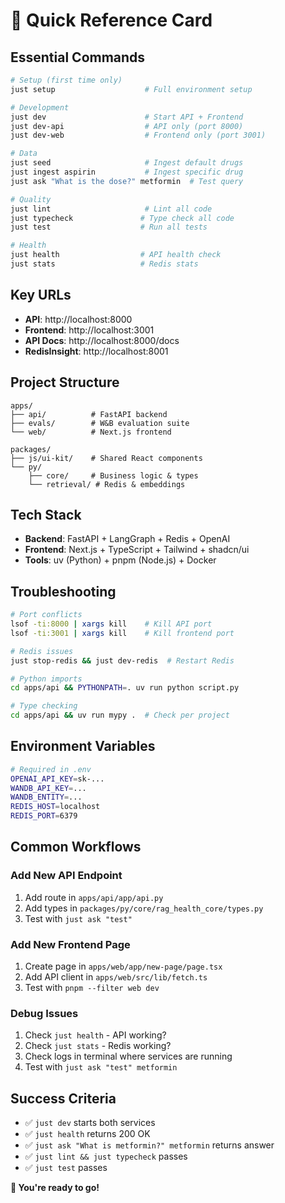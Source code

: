 # 🚀 Quick Reference Card

## **Essential Commands**

```bash
# Setup (first time only)
just setup                    # Full environment setup

# Development
just dev                      # Start API + Frontend
just dev-api                  # API only (port 8000)
just dev-web                  # Frontend only (port 3001)

# Data
just seed                     # Ingest default drugs
just ingest aspirin           # Ingest specific drug
just ask "What is the dose?" metformin  # Test query

# Quality
just lint                     # Lint all code
just typecheck               # Type check all code
just test                    # Run all tests

# Health
just health                  # API health check
just stats                   # Redis stats
```

## **Key URLs**

- **API**: http://localhost:8000
- **Frontend**: http://localhost:3001
- **API Docs**: http://localhost:8000/docs
- **RedisInsight**: http://localhost:8001

## **Project Structure**

```
apps/
├── api/          # FastAPI backend
├── evals/        # W&B evaluation suite
└── web/          # Next.js frontend

packages/
├── js/ui-kit/    # Shared React components
└── py/
    ├── core/     # Business logic & types
    └── retrieval/ # Redis & embeddings
```

## **Tech Stack**

- **Backend**: FastAPI + LangGraph + Redis + OpenAI
- **Frontend**: Next.js + TypeScript + Tailwind + shadcn/ui
- **Tools**: uv (Python) + pnpm (Node.js) + Docker

## **Troubleshooting**

```bash
# Port conflicts
lsof -ti:8000 | xargs kill    # Kill API port
lsof -ti:3001 | xargs kill    # Kill frontend port

# Redis issues
just stop-redis && just dev-redis  # Restart Redis

# Python imports
cd apps/api && PYTHONPATH=. uv run python script.py

# Type checking
cd apps/api && uv run mypy .  # Check per project
```

## **Environment Variables**

```bash
# Required in .env
OPENAI_API_KEY=sk-...
WANDB_API_KEY=...
WANDB_ENTITY=...
REDIS_HOST=localhost
REDIS_PORT=6379
```

## **Common Workflows**

### **Add New API Endpoint**
1. Add route in `apps/api/app/api.py`
2. Add types in `packages/py/core/rag_health_core/types.py`
3. Test with `just ask "test"`

### **Add New Frontend Page**
1. Create page in `apps/web/app/new-page/page.tsx`
2. Add API client in `apps/web/src/lib/fetch.ts`
3. Test with `pnpm --filter web dev`

### **Debug Issues**
1. Check `just health` - API working?
2. Check `just stats` - Redis working?
3. Check logs in terminal where services are running
4. Test with `just ask "test" metformin`

## **Success Criteria**

- ✅ `just dev` starts both services
- ✅ `just health` returns 200 OK
- ✅ `just ask "What is metformin?" metformin` returns answer
- ✅ `just lint && just typecheck` passes
- ✅ `just test` passes

**🎯 You're ready to go!**
